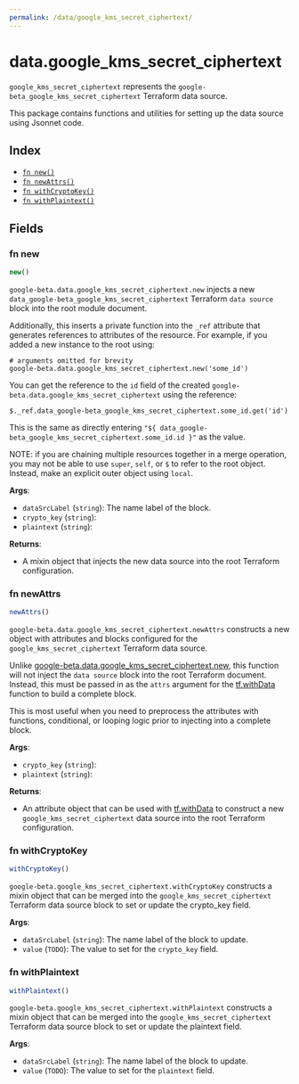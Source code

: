 ```yaml
---
permalink: /data/google_kms_secret_ciphertext/
---
```


# data.google_kms_secret_ciphertext

`google_kms_secret_ciphertext` represents the `google-beta_google_kms_secret_ciphertext` Terraform data source.



This package contains functions and utilities for setting up the data source using Jsonnet code.


## Index

* [`fn new()`](#fn-new)
* [`fn newAttrs()`](#fn-newattrs)
* [`fn withCryptoKey()`](#fn-withcryptokey)
* [`fn withPlaintext()`](#fn-withplaintext)

## Fields

### fn new

```ts
new()
```


`google-beta.data.google_kms_secret_ciphertext.new` injects a new `data_google-beta_google_kms_secret_ciphertext` Terraform `data source`
block into the root module document.

Additionally, this inserts a private function into the `_ref` attribute that generates references to attributes of the
resource. For example, if you added a new instance to the root using:

    # arguments omitted for brevity
    google-beta.data.google_kms_secret_ciphertext.new('some_id')

You can get the reference to the `id` field of the created `google-beta.data.google_kms_secret_ciphertext` using the reference:

    $._ref.data_google-beta_google_kms_secret_ciphertext.some_id.get('id')

This is the same as directly entering `"${ data_google-beta_google_kms_secret_ciphertext.some_id.id }"` as the value.

NOTE: if you are chaining multiple resources together in a merge operation, you may not be able to use `super`, `self`,
or `$` to refer to the root object. Instead, make an explicit outer object using `local`.

**Args**:
  - `dataSrcLabel` (`string`): The name label of the block.
  - `crypto_key` (`string`): 
  - `plaintext` (`string`): 

**Returns**:
- A mixin object that injects the new data source into the root Terraform configuration.


### fn newAttrs

```ts
newAttrs()
```


`google-beta.data.google_kms_secret_ciphertext.newAttrs` constructs a new object with attributes and blocks configured for the `google_kms_secret_ciphertext`
Terraform data source.

Unlike [google-beta.data.google_kms_secret_ciphertext.new](#fn-googlekmssecretciphertextnew), this function will not inject the `data source`
block into the root Terraform document. Instead, this must be passed in as the `attrs` argument for the
[tf.withData](https://github.com/tf-libsonnet/core/tree/main/docs#fn-withdata) function to build a complete block.

This is most useful when you need to preprocess the attributes with functions, conditional, or looping logic prior to
injecting into a complete block.

**Args**:
  - `crypto_key` (`string`): 
  - `plaintext` (`string`): 

**Returns**:
  - An attribute object that can be used with [tf.withData](https://github.com/tf-libsonnet/core/tree/main/docs#fn-withdata) to construct a new `google_kms_secret_ciphertext` data source into the root Terraform configuration.


### fn withCryptoKey

```ts
withCryptoKey()
```

`google-beta.google_kms_secret_ciphertext.withCryptoKey` constructs a mixin object that can be merged into the `google_kms_secret_ciphertext`
Terraform data source block to set or update the crypto_key field.



**Args**:
  - `dataSrcLabel` (`string`): The name label of the block to update.
  - `value` (`TODO`): The value to set for the `crypto_key` field.


### fn withPlaintext

```ts
withPlaintext()
```

`google-beta.google_kms_secret_ciphertext.withPlaintext` constructs a mixin object that can be merged into the `google_kms_secret_ciphertext`
Terraform data source block to set or update the plaintext field.



**Args**:
  - `dataSrcLabel` (`string`): The name label of the block to update.
  - `value` (`TODO`): The value to set for the `plaintext` field.
